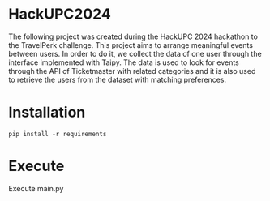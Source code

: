 # HackUPC2024
The following project was created during the HackUPC 2024 hackathon to the TravelPerk challenge. 
This project aims to arrange meaningful events between users. In order to do it, we collect the data of one user through the interface implemented with Taipy. The data is used to look for events through the API of Ticketmaster with related categories and it is also used to retrieve the users from the dataset with matching preferences.
# Installation
<code>pip install -r requirements</code>
# Execute
Execute main.py
